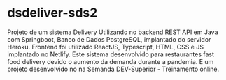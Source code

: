 # dsdeliver-sds2
Projeto de um sistema Delivery Utilizando no backend REST API em Java com Springboot, Banco de Dados PostgreSQL, implantado do servidor Heroku.
Frontend foi utilizado ReactJS, Typescript, HTML, CSS e JS implantado no Netlify. 
Este sistema desenvolvido para restaurantes fast food delivery devido o aumento da demanda durante a pandemia.
E um projeto desenvolvido no na Semanda DEV-Superior - Treinamento online.
